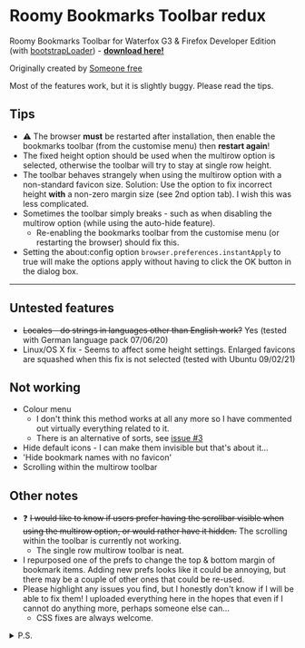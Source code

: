 # Roomy Bookmarks Toolbar redux #

Roomy Bookmarks Toolbar for Waterfox G3 & Firefox Developer Edition (with [bootstrapLoader](https://github.com/xiaoxiaoflood/firefox-scripts/tree/master/extensions/bootstrapLoader)) - __[download here!](https://github.com/p1usminus/roomybookmarksredux/releases/latest)__

Originally created by [Someone free](https://addons.firefoxmania.uci.cu/roomy-bookmarks-toolbar/)

Most of the features work, but it is slightly buggy. Please read the tips.

## Tips ##
* :warning: The browser __must__ be restarted after installation, then enable the bookmarks toolbar (from the customise menu) then __restart again__!
* The fixed height option should be used when the multirow option is selected, otherwise the toolbar will try to stay at single row height.
* The toolbar behaves strangely when using the multirow option with a non-standard favicon size. Solution: Use the option to fix incorrect height __with__ a non-zero margin size (see 2nd option tab). I wish this was less complicated.
* Sometimes the toolbar simply breaks - such as when disabling the multirow option (while using the auto-hide feature).
  * Re-enabling the bookmarks toolbar from the customise menu (or restarting the browser) should fix this.
* Setting the about:config option `browser.preferences.instantApply` to true will make the options apply without having to click the OK button in the dialog box.
  
- - - -

## Untested features ##
* ~~Locales - do strings in languages other than English work?~~ Yes (tested with German language pack 07/06/20)
* Linux/OS X fix - Seems to affect some height settings. Enlarged favicons are squashed when this fix is not selected (tested with Ubuntu 09/02/21)


## Not working
* Colour menu
  * I don't think this method works at all any more so I have commented out virtually everything related to it.
  * There is an alternative of sorts, see [issue #3](https://github.com/p1usminus/roomybookmarksredux/issues/3)
* Hide default icons - I can make them invisible but that's about it...
* 'Hide bookmark names with no favicon'
* Scrolling within the multirow toolbar

## Other notes ##
* :question: ~~I would like to know if users prefer having the scrollbar visible when using the multirow option, or would rather have it hidden.~~ The scrolling within the toolbar is currently not working.
  * The single row multirow toolbar is neat.
* I repurposed one of the prefs to change the top & bottom margin of bookmark items. Adding new prefs looks like it could be annoying, but there may be a couple of other ones that could be re-used.
* Please highlight any issues you find, but I honestly don't know if I will be able to fix them! I uploaded everything here in the hopes that even if I cannot do anything more, perhaps someone else can...
	* CSS fixes are always welcome.

<details>
  <summary>P.S.</summary>
  <p>Thank you to Someone free, xiaoxiaoflood, 117649, Alex and the Thunderbird team! :clap:</p>
  <p>I only really use the autohide feature of Roomy, but after getting that to work again I thought it would be fun to get the rest of the features of this extension working again. It was, mostly.</p>
</details>
